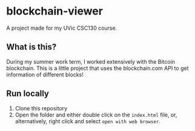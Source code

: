# blockchain-viewer
A project made for my UVic CSC130 course.

## What is this?
During my summer work term, I worked extensively with the Bitcoin blockchain. This is a little project that uses the blockchain.com API to get information of different blocks!

## Run locally
1. Clone this repository
1. Open the folder and either double click on the `index.html` file, or, alternatively, right click and select `open with web browser`.
